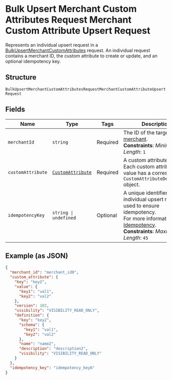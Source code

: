 
# Bulk Upsert Merchant Custom Attributes Request Merchant Custom Attribute Upsert Request

Represents an individual upsert request in a [BulkUpsertMerchantCustomAttributes](../../doc/api/merchant-custom-attributes.md#bulk-upsert-merchant-custom-attributes)
request. An individual request contains a merchant ID, the custom attribute to create or update,
and an optional idempotency key.

## Structure

`BulkUpsertMerchantCustomAttributesRequestMerchantCustomAttributeUpsertRequest`

## Fields

| Name | Type | Tags | Description |
|  --- | --- | --- | --- |
| `merchantId` | `string` | Required | The ID of the target [merchant](entity:Merchant).<br>**Constraints**: *Minimum Length*: `1` |
| `customAttribute` | [`CustomAttribute`](../../doc/models/custom-attribute.md) | Required | A custom attribute value. Each custom attribute value has a corresponding<br>`CustomAttributeDefinition` object. |
| `idempotencyKey` | `string \| undefined` | Optional | A unique identifier for this individual upsert request, used to ensure idempotency.<br>For more information, see [Idempotency](https://developer.squareup.com/docs/build-basics/common-api-patterns/idempotency).<br>**Constraints**: *Maximum Length*: `45` |

## Example (as JSON)

```json
{
  "merchant_id": "merchant_id0",
  "custom_attribute": {
    "key": "key2",
    "value": {
      "key1": "val1",
      "key2": "val2"
    },
    "version": 102,
    "visibility": "VISIBILITY_READ_ONLY",
    "definition": {
      "key": "key2",
      "schema": {
        "key1": "val1",
        "key2": "val2"
      },
      "name": "name2",
      "description": "description2",
      "visibility": "VISIBILITY_READ_ONLY"
    }
  },
  "idempotency_key": "idempotency_key6"
}
```

